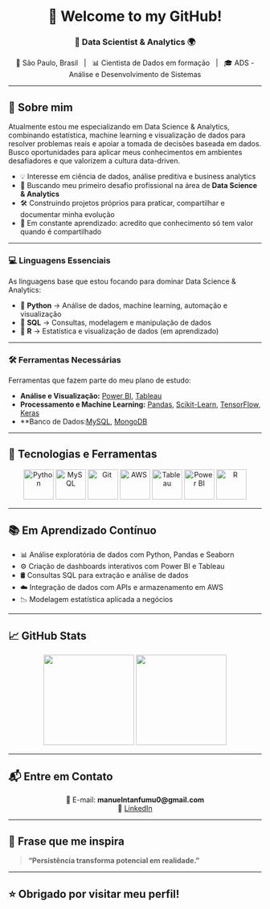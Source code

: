 <h1 align="center">👋 Welcome to my GitHub!</h1>
<h3 align="center">🎯 Data Scientist & Analytics  🌍</h3>

<p align="center">
  📍 São Paulo, Brasil &nbsp;&nbsp;|&nbsp;&nbsp; 📊 Cientista de Dados em formação &nbsp;&nbsp;|&nbsp;&nbsp; 🎓 ADS - Análise e Desenvolvimento de Sistemas
</p>

---

## 📌 Sobre mim

Atualmente estou me especializando em Data Science & Analytics, combinando estatística, machine learning e visualização de dados para resolver problemas reais e apoiar a tomada de decisões baseada em dados. Busco oportunidades para aplicar meus conhecimentos em ambientes desafiadores e que valorizem a cultura data-driven.

- 💡 Interesse em ciência de dados, análise preditiva e business analytics  
- 💼 Buscando meu primeiro desafio profissional na área de **Data Science & Analytics**  
- 🛠️ Construindo projetos próprios para praticar, compartilhar e documentar minha evolução  
- 📖 Em constante aprendizado: acredito que conhecimento só tem valor quando é compartilhado

---

### 💻 Linguagens Essenciais

As linguagens base que estou focando para dominar Data Science & Analytics:

- 📌 **Python** → Análise de dados, machine learning, automação e visualização
- 📌 **SQL** → Consultas, modelagem e manipulação de dados
- 📌 **R** → Estatística e visualização de dados (em aprendizado)

---

### 🛠️ Ferramentas Necessárias

Ferramentas que fazem parte do meu plano de estudo:

- **Análise e Visualização:** [Power BI](https://powerbi.microsoft.com/), [Tableau](https://www.tableau.com/)
- **Processamento e Machine Learning:** [Pandas](https://pandas.pydata.org/), [Scikit-Learn](https://scikit-learn.org/), [TensorFlow](https://www.tensorflow.org/), [Keras](https://keras.io/)
- **Banco de Dados:[MySQL](https://www.mysql.com/), [MongoDB](https://www.mongodb.com/)

---

## 🚀 Tecnologias e Ferramentas 

<p align="center">
  <img src="https://cdn.jsdelivr.net/gh/devicons/devicon/icons/python/python-original-wordmark.svg" height="60" alt="Python" />
  <img src="https://cdn.jsdelivr.net/gh/devicons/devicon/icons/mysql/mysql-original-wordmark.svg" height="60" alt="MySQL" />
  <img src="https://cdn.jsdelivr.net/gh/devicons/devicon/icons/git/git-original-wordmark.svg" height="60" alt="Git" />
  <img src="https://cdn.jsdelivr.net/gh/devicons/devicon/icons/amazonwebservices/amazonwebservices-original-wordmark.svg" height="60" alt="AWS" />
  <img src="https://upload.wikimedia.org/wikipedia/commons/4/4b/Tableau_Logo.png" height="60" alt="Tableau" />
  <img src="https://img.icons8.com/color/96/000000/power-bi.png" height="60" alt="Power BI" />
  <img src="https://cdn.jsdelivr.net/gh/devicons/devicon/icons/r/r-original.svg" height="60" alt="R" />
  
</p>

---

## 📚 Em Aprendizado Contínuo

- 📊 Análise exploratória de dados com Python, Pandas e Seaborn  
- ⚙️ Criação de dashboards interativos com Power BI e Tableau  
- 🛢️ Consultas SQL para extração e análise de dados  
- ☁️ Integração de dados com APIs e armazenamento em AWS  
- 📉 Modelagem estatística aplicada a negócios  


---

## 📈 GitHub Stats

<div align="center">
  <img height="180em" src="https://github-readme-stats.vercel.app/api?username=manntanfumu0&show_icons=true&theme=radical"/>
  <img height="180em" src="https://github-readme-stats.vercel.app/api/top-langs/?username=manntanfumu0&layout=compact&theme=radical"/>
</div>

---

## 📬 Entre em Contato

<p align="center">
  📧 E-mail: <strong>manuelntanfumu0@gmail.com</strong> <br>
  💼 <a href="https://www.linkedin.com/in/manuel-filipe-ntanfumu-384612292" target="_blank">LinkedIn</a>
</p>

---

## 💬 Frase que me inspira

> **“Persistência transforma potencial em realidade.”**

---

## ⭐ Obrigado por visitar meu perfil!
